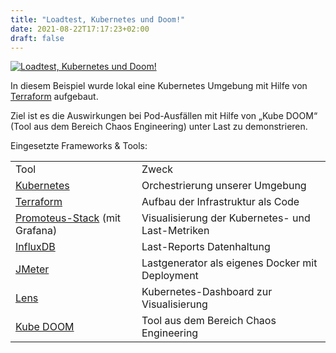 ```yaml
---
title: "Loadtest, Kubernetes und Doom!"
date: 2021-08-22T17:17:23+02:00
draft: false
---
```



[![Loadtest, Kubernetes und Doom!](https://img.youtube.com/vi/RQzs1FIu5EU/0.jpg)](https://www.youtube.com/watch?v=RQzs1FIu5EU "Loadtest, Kubernetes und Doom!")



In diesem Beispiel wurde lokal eine Kubernetes Umgebung mit Hilfe von [Terraform](https://www.terraform.io) aufgebaut.

Ziel ist es die Auswirkungen bei Pod-Ausfällen mit Hilfe von „Kube DOOM“ (Tool aus dem Bereich Chaos Engineering) unter Last zu demonstrieren.

Eingesetzte Frameworks & Tools:  

|     |     |
| --- | --- |
| Tool | Zweck |
| [Kubernetes](https://kubernetes.io) | Orchestrierung unserer Umgebung |
| [](https://www.terraform.io)[Terraform](https://www.terraform.io) | Aufbau der Infrastruktur als Code |
| [Promoteus-Stack](https://prometheus.io) (mit Grafana) | Visualisierung der Kubernetes- und Last-Metriken |
| [InfluxDB](https://www.influxdata.com) | Last-Reports Datenhaltung |
| [JMeter](https://jmeter.apache.org) | Lastgenerator als eigenes Docker mit Deployment |
| [Lens](https://k8slens.dev) | Kubernetes-Dashboard zur Visualisierung |
| [Kube DOOM](https://github.com/storax/kubedoom) | Tool aus dem Bereich Chaos Engineering |
